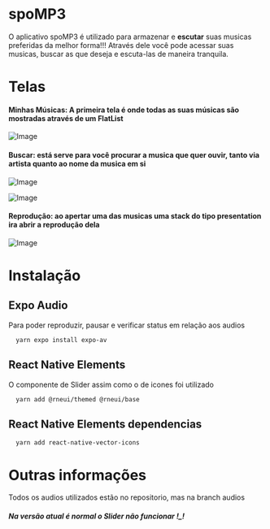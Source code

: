 # spoMP3

O aplicativo spoMP3 é utilizado para armazenar e **escutar** suas musicas preferidas da melhor forma!!! Através dele você pode acessar suas musicas, buscar as que deseja e escuta-las de maneira tranquila.

# Telas

#### Minhas Músicas: A primeira tela é onde todas as suas músicas são mostradas através de um FlatList

![Image](https://github.com/user-attachments/assets/a5b3e149-b52b-489d-be9d-45957fba19bb)

#### Buscar: está serve para você procurar a musica que quer ouvir, tanto via artista quanto ao nome da musica em si

![Image](https://github.com/user-attachments/assets/7b31d2a4-a926-4474-9735-3126316b79ac)

![Image](https://github.com/user-attachments/assets/cc5a5768-951d-4d23-8b7a-1f19bbf293f8)

#### Reprodução: ao apertar uma das musicas uma stack do tipo presentation ira abrir a reprodução dela

![Image](https://github.com/user-attachments/assets/a89e37f7-da0d-4b0b-944c-61a7db5028ba)

# Instalação

## Expo Audio
Para poder reproduzir, pausar e verificar status em relação aos audios

```
  yarn expo install expo-av
```

## React Native Elements
O componente de Slider assim como o de icones foi utilizado

```
  yarn add @rneui/themed @rneui/base
```

## React Native Elements dependencias

```
  yarn add react-native-vector-icons
```

# Outras informações
Todos os audios utilizados estão no repositorio, mas na branch audios

##### **Na versão atual é normal o Slider não funcionar !_!**
